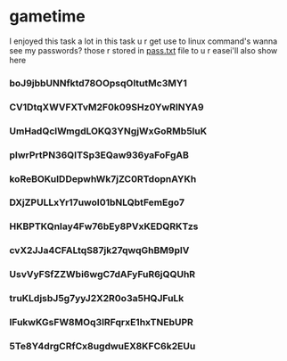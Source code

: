 # gametime
I enjoyed this task a lot
in this task u r get use to linux command's
wanna see my passwords?
those r stored in [pass.txt](https://github.com/im45145v/amfoss-tasks/blob/main/task-14/pass.txt) file
to u r easei'll also show here
### boJ9jbbUNNfktd78OOpsqOltutMc3MY1
### CV1DtqXWVFXTvM2F0k09SHz0YwRINYA9
### UmHadQclWmgdLOKQ3YNgjWxGoRMb5luK
### pIwrPrtPN36QITSp3EQaw936yaFoFgAB
### koReBOKuIDDepwhWk7jZC0RTdopnAYKh
### DXjZPULLxYr17uwoI01bNLQbtFemEgo7
### HKBPTKQnIay4Fw76bEy8PVxKEDQRKTzs
### cvX2JJa4CFALtqS87jk27qwqGhBM9plV
### UsvVyFSfZZWbi6wgC7dAFyFuR6jQQUhR
### truKLdjsbJ5g7yyJ2X2R0o3a5HQJFuLk
### IFukwKGsFW8MOq3IRFqrxE1hxTNEbUPR
### 5Te8Y4drgCRfCx8ugdwuEX8KFC6k2EUu
